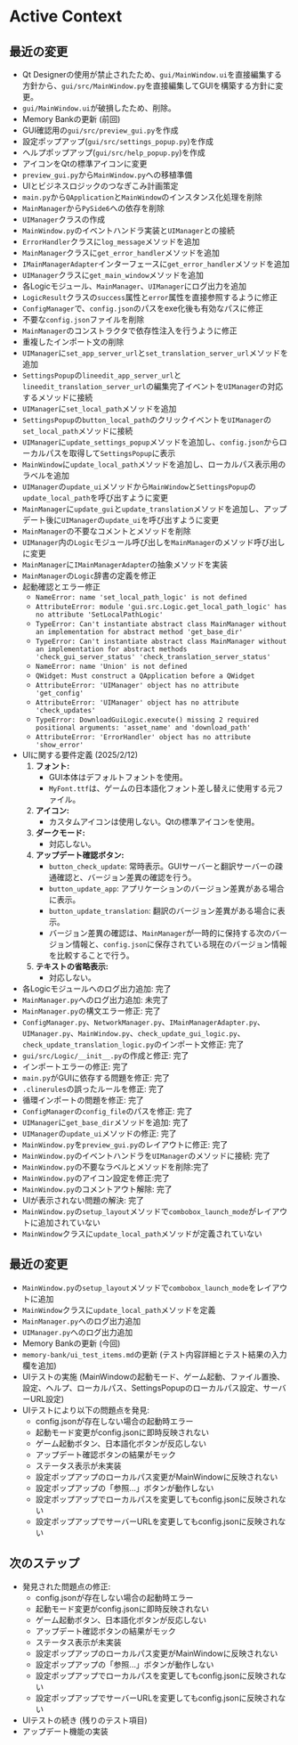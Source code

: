 # Active Context

## 最近の変更

*   Qt Designerの使用が禁止されたため、`gui/MainWindow.ui`を直接編集する方針から、`gui/src/MainWindow.py`を直接編集してGUIを構築する方針に変更。
*   `gui/MainWindow.ui`が破損したため、削除。
*   Memory Bankの更新 (前回)
*   GUI確認用の`gui/src/preview_gui.py`を作成
*   設定ポップアップ(`gui/src/settings_popup.py`)を作成
*   ヘルプポップアップ(`gui/src/help_popup.py`)を作成
*   アイコンをQtの標準アイコンに変更
*   `preview_gui.py`から`MainWindow.py`への移植準備
*   UIとビジネスロジックのつなぎこみ計画策定
*   `main.py`から`QApplication`と`MainWindow`のインスタンス化処理を削除
*   `MainManager`から`PySide6`への依存を削除
*   `UIManager`クラスの作成
*   `MainWindow.py`のイベントハンドラ実装と`UIManager`との接続
*   `ErrorHandler`クラスに`log_message`メソッドを追加
*   `MainManager`クラスに`get_error_handler`メソッドを追加
*   `IMainManagerAdapter`インターフェースに`get_error_handler`メソッドを追加
*   `UIManager`クラスに`get_main_window`メソッドを追加
*   各Logicモジュール、`MainManager`、`UIManager`にログ出力を追加
*   `LogicResult`クラスの`success`属性と`error`属性を直接参照するように修正
*   `ConfigManager`で、`config.json`のパスをexe化後も有効なパスに修正
*   不要な`config.json`ファイルを削除
*   `MainManager`のコンストラクタで依存性注入を行うように修正
*   重複したインポート文の削除
*   `UIManager`に`set_app_server_url`と`set_translation_server_url`メソッドを追加
*   `SettingsPopup`の`lineedit_app_server_url`と`lineedit_translation_server_url`の編集完了イベントを`UIManager`の対応するメソッドに接続
*   `UIManager`に`set_local_path`メソッドを追加
*   `SettingsPopup`の`button_local_path`のクリックイベントを`UIManager`の`set_local_path`メソッドに接続
*   `UIManager`に`update_settings_popup`メソッドを追加し、`config.json`からローカルパスを取得して`SettingsPopup`に表示
*   `MainWindow`に`update_local_path`メソッドを追加し、ローカルパス表示用のラベルを追加
*   `UIManager`の`update_ui`メソッドから`MainWindow`と`SettingsPopup`の`update_local_path`を呼び出すように変更
*   `MainManager`に`update_gui`と`update_translation`メソッドを追加し、アップデート後に`UIManager`の`update_ui`を呼び出すように変更
*   `MainManager`の不要なコメントとメソッドを削除
*   `UIManager`内の`Logic`モジュール呼び出しを`MainManager`のメソッド呼び出しに変更
*   `MainManager`に`IMainManagerAdapter`の抽象メソッドを実装
*   `MainManager`の`Logic`辞書の定義を修正
*   起動確認とエラー修正
    *   `NameError: name 'set_local_path_logic' is not defined`
    *   `AttributeError: module 'gui.src.Logic.get_local_path_logic' has no attribute 'SetLocalPathLogic'`
    *   `TypeError: Can't instantiate abstract class MainManager without an implementation for abstract method 'get_base_dir'`
    *   `TypeError: Can't instantiate abstract class MainManager without an implementation for abstract methods 'check_gui_server_status' 'check_translation_server_status'`
    *   `NameError: name 'Union' is not defined`
    *   `QWidget: Must construct a QApplication before a QWidget`
    *   `AttributeError: 'UIManager' object has no attribute 'get_config'`
    *   `AttributeError: 'UIManager' object has no attribute 'check_updates'`
    *   `TypeError: DownloadGuiLogic.execute() missing 2 required positional arguments: 'asset_name' and 'download_path'`
    *   `AttributeError: 'ErrorHandler' object has no attribute 'show_error'`
* UIに関する要件定義 (2025/2/12)
    1.  **フォント:**
        *   GUI本体はデフォルトフォントを使用。
        *   `MyFont.ttf`は、ゲームの日本語化フォント差し替えに使用する元ファイル。
    2.  **アイコン:**
        *   カスタムアイコンは使用しない。Qtの標準アイコンを使用。
    3.  **ダークモード:**
        *   対応しない。
    4.  **アップデート確認ボタン:**
        *   `button_check_update`: 常時表示。GUIサーバーと翻訳サーバーの疎通確認と、バージョン差異の確認を行う。
        *   `button_update_app`: アプリケーションのバージョン差異がある場合に表示。
        *   `button_update_translation`: 翻訳のバージョン差異がある場合に表示。
        *   バージョン差異の確認は、`MainManager`が一時的に保持する次のバージョン情報と、`config.json`に保存されている現在のバージョン情報を比較することで行う。
    5.  **テキストの省略表示:**
        *   対応しない。
* 各Logicモジュールへのログ出力追加: 完了
* `MainManager.py`へのログ出力追加: 未完了
* `MainManager.py`の構文エラー修正: 完了
* `ConfigManager.py`、`NetworkManager.py`、`IMainManagerAdapter.py`、`UIManager.py`、`MainWindow.py`、`check_update_gui_logic.py`、`check_update_translation_logic.py`のインポート文修正: 完了
* `gui/src/Logic/__init__.py`の作成と修正: 完了
* インポートエラーの修正: 完了
*   `main.py`がGUIに依存する問題を修正: 完了
*   `.clinerules`の誤ったルールを修正: 完了
*   循環インポートの問題を修正: 完了
*   `ConfigManager`の`config_file`のパスを修正: 完了
*   `UIManager`に`get_base_dir`メソッドを追加: 完了
*   `UIManager`の`update_ui`メソッドの修正: 完了
*   `MainWindow.py`を`preview_gui.py`のレイアウトに修正: 完了
*   `MainWindow.py`のイベントハンドラを`UIManager`のメソッドに接続: 完了
*   `MainWindow.py`の不要なラベルとメソッドを削除:完了
*   `MainWindow.py`のアイコン設定を修正:完了
* `MainWindow.py`のコメントアウト解除: 完了
* UIが表示されない問題の解決: 完了
* `MainWindow.py`の`setup_layout`メソッドで`combobox_launch_mode`がレイアウトに追加されていない
* `MainWindow`クラスに`update_local_path`メソッドが定義されていない

## 最近の変更

*   `MainWindow.py`の`setup_layout`メソッドで`combobox_launch_mode`をレイアウトに追加
*   `MainWindow`クラスに`update_local_path`メソッドを定義
*   `MainManager.py`へのログ出力追加
*   `UIManager.py`へのログ出力追加
*   Memory Bankの更新 (今回)
*   `memory-bank/ui_test_items.md`の更新 (テスト内容詳細とテスト結果の入力欄を追加)
*   UIテストの実施 (MainWindowの起動モード、ゲーム起動、ファイル置換、設定、ヘルプ、ローカルパス、SettingsPopupのローカルパス設定、サーバーURL設定)
*   UIテストにより以下の問題点を発見:
    *   config.jsonが存在しない場合の起動時エラー
    *   起動モード変更がconfig.jsonに即時反映されない
    *   ゲーム起動ボタン、日本語化ボタンが反応しない
    *   アップデート確認ボタンの結果がモック
    *   ステータス表示が未実装
    *   設定ポップアップのローカルパス変更がMainWindowに反映されない
    *   設定ポップアップの「参照...」ボタンが動作しない
    *   設定ポップアップでローカルパスを変更してもconfig.jsonに反映されない
    *   設定ポップアップでサーバーURLを変更してもconfig.jsonに反映されない

## 次のステップ

*   発見された問題点の修正:
    *   config.jsonが存在しない場合の起動時エラー
    *   起動モード変更がconfig.jsonに即時反映されない
    *   ゲーム起動ボタン、日本語化ボタンが反応しない
    *   アップデート確認ボタンの結果がモック
    *   ステータス表示が未実装
    *   設定ポップアップのローカルパス変更がMainWindowに反映されない
    *   設定ポップアップの「参照...」ボタンが動作しない
    *   設定ポップアップでローカルパスを変更してもconfig.jsonに反映されない
    *   設定ポップアップでサーバーURLを変更してもconfig.jsonに反映されない
*   UIテストの続き (残りのテスト項目)
*   アップデート機能の実装
